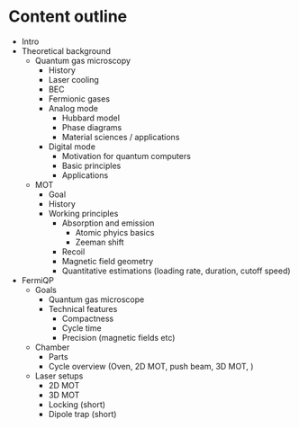 # Content outline

- Intro
- Theoretical background
    - Quantum gas microscopy
        - History
        - Laser cooling
        - BEC
        - Fermionic gases
        - Analog mode
            - Hubbard model
            - Phase diagrams
            - Material sciences / applications
        - Digital mode
            - Motivation for quantum computers
            - Basic principles
            - Applications
    - MOT
        - Goal
        - History
        - Working principles
            - Absorption and emission
                - Atomic phyics basics
                - Zeeman shift
            - Recoil
            - Magnetic field geometry
            - Quantitative estimations (loading rate, duration, cutoff speed)
- FermiQP
    - Goals
        - Quantum gas microscope
        - Technical features
            - Compactness
            - Cycle time
            - Precision (magnetic fields etc)
    - Chamber
        - Parts
        - Cycle overview (Oven, 2D MOT, push beam, 3D MOT, )
    - Laser setups
        - 2D MOT
        - 3D MOT
        - Locking (short)
        - Dipole trap (short)
